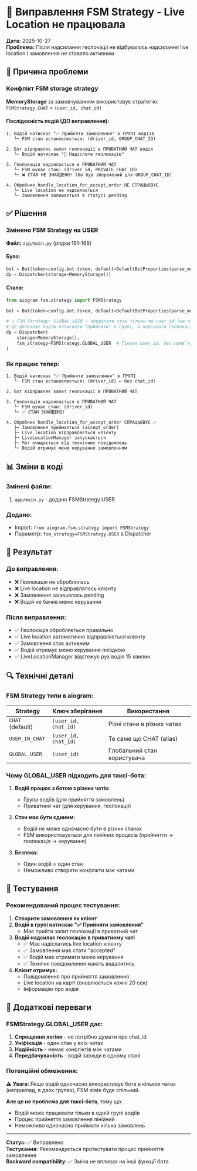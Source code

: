 # 🔧 Виправлення FSM Strategy - Live Location не працювала

**Дата:** 2025-10-27  
**Проблема:** Після надсилання геолокації не відбувалось надсилання live location і замовлення не ставало активним

## 🐛 Причина проблеми

### Конфлікт FSM storage strategy

**MemoryStorage** за замовчуванням використовує стратегію: `FSMStrategy.CHAT` = `(user_id, chat_id)`

#### Послідовність подій (ДО виправлення):

```
1. Водій натискає "✅ Прийняти замовлення" в ГРУПІ водіїв
   └─ FSM стан встановлюється: (driver_id, GROUP_CHAT_ID)

2. Бот відправляє запит геолокації в ПРИВАТНИЙ ЧАТ водія
   └─ Водій натискає "📍 Надіслати геолокацію"

3. Геолокація надсилається в ПРИВАТНИЙ ЧАТ
   └─ FSM шукає стан: (driver_id, PRIVATE_CHAT_ID)
   └─ ❌ СТАН НЕ ЗНАЙДЕНО! (бо був збережений для GROUP_CHAT_ID)

4. Обробник handle_location_for_accept_order НЕ СПРАЦЬОВУЄ
   └─ Live location не надсилається
   └─ Замовлення залишається в статусі pending
```

## ✅ Рішення

### Змінено FSM Strategy на USER

**Файл:** `app/main.py` (рядки 161-168)

#### Було:
```python
bot = Bot(token=config.bot.token, default=DefaultBotProperties(parse_mode="HTML"))
dp = Dispatcher(storage=MemoryStorage())
```

#### Стало:
```python
from aiogram.fsm.strategy import FSMStrategy

bot = Bot(token=config.bot.token, default=DefaultBotProperties(parse_mode="HTML"))

# ⭐ FSM Strategy: GLOBAL_USER - зберігати стан тільки по user_id (не chat_id)
# Це дозволяє водію натискати "Прийняти" в групі, а надсилати геолокацію в приватний чат
dp = Dispatcher(
    storage=MemoryStorage(),
    fsm_strategy=FSMStrategy.GLOBAL_USER  # Тільки user_id, без прив'язки до chat_id
)
```

### Як працює тепер:

```
1. Водій натискає "✅ Прийняти замовлення" в ГРУПІ
   └─ FSM стан встановлюється: (driver_id) ← без chat_id!

2. Бот відправляє запит геолокації в ПРИВАТНИЙ ЧАТ

3. Геолокація надсилається в ПРИВАТНИЙ ЧАТ
   └─ FSM шукає стан: (driver_id)
   └─ ✅ СТАН ЗНАЙДЕНО!

4. Обробник handle_location_for_accept_order СПРАЦЬОВУЄ ✅
   ├─ Замовлення приймається (accept_order)
   ├─ Live location відправляється клієнту
   ├─ LiveLocationManager запускається
   ├─ Чат очищається від технічних повідомлень
   └─ Водій отримує меню керування замовленням
```

## 📊 Зміни в коді

### Змінені файли:
1. `app/main.py` - додано FSMStrategy.USER

### Додано:
- Import: `from aiogram.fsm.strategy import FSMStrategy`
- Параметр: `fsm_strategy=FSMStrategy.USER` в Dispatcher

## 🎯 Результат

### До виправлення:
- ❌ Геолокація не оброблялась
- ❌ Live location не відправлялось клієнту
- ❌ Замовлення залишалось pending
- ❌ Водій не бачив меню керування

### Після виправлення:
- ✅ Геолокація обробляється правильно
- ✅ Live location автоматично відправляється клієнту
- ✅ Замовлення стає активним
- ✅ Водій отримує меню керування поїздкою
- ✅ LiveLocationManager відстежує рух водія 15 хвилин

## 🔍 Технічні деталі

### FSM Strategy типи в aiogram:

| Strategy | Ключ зберігання | Використання |
|----------|----------------|--------------|
| `CHAT` (default) | `(user_id, chat_id)` | Різні стани в різних чатах |
| `USER_IN_CHAT` | `(user_id, chat_id)` | Те саме що CHAT (alias) |
| `GLOBAL_USER` | `(user_id)` | Глобальний стан користувача |

### Чому GLOBAL_USER підходить для таксі-бота:

1. **Водій працює з ботом з різних чатів:**
   - Група водіїв (для прийняття замовлень)
   - Приватний чат (для керування, геолокації)

2. **Стан має бути єдиним:**
   - Водій не може одночасно бути в різних станах
   - FSM використовується для лінійних процесів (прийняття → геолокація → керування)

3. **Безпека:**
   - Один водій = один стан
   - Неможливо створити конфлікти між чатами

## 🧪 Тестування

### Рекомендований процес тестування:

1. **Створити замовлення як клієнт**
2. **Водій в групі натискає "✅ Прийняти замовлення"**
   - Має прийти запит геолокації в приватний чат
3. **Водій надсилає геолокацію в приватному чаті**
   - ✅ Має надіслатись live location клієнту
   - ✅ Замовлення має стати "accepted"
   - ✅ Водій має отримати меню керування
   - ✅ Технічні повідомлення мають видалитись
4. **Клієнт отримує:**
   - Повідомлення про прийняття замовлення
   - Live location на карті (оновлюється кожні 20 сек)
   - Інформацію про водія

## 📝 Додаткові переваги

### FSMStrategy.GLOBAL_USER дає:

1. **Спрощення логіки** - не потрібно думати про chat_id
2. **Уніфікація** - один стан у всіх чатах
3. **Надійність** - немає конфліктів між чатами
4. **Передбачуваність** - водій завжди в одному стані

### Потенційні обмеження:

⚠️ **Увага:** Якщо водій одночасно використовує бота в кількох чатах (наприклад, в двох групах), FSM state буде спільний.

**Але це не проблема для таксі-бота**, тому що:
- Водій може працювати тільки в одній групі водіїв
- Процес прийняття замовлення лінійний
- Неможливо одночасно приймати кілька замовлень

---

**Статус:** ✅ Виправлено  
**Тестування:** Рекомендується протестувати процес прийняття замовлення  
**Backward compatibility:** ✅ Зміна не впливає на інші функції бота
